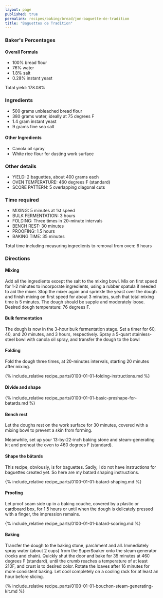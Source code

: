 ```yaml
---
layout: page
published: true
permalink: recipes/baking/bread/jon-baguette-de-tradition
title: "Baguettes de Tradition"
---
```


### Baker's Percentages

#### Overall Formula
* 100% bread flour
* 76% water
* 1.8% salt
* 0.28% instant yeast

Total yield: 178.08%

### Ingredients
* 500 grams unbleached bread flour
* 380 grams water, ideally at 75 degrees F
* 1.4 gram instant yeast
* 9 grams fine sea salt

#### Other Ingredients
* Canola oil spray
* White rice flour for dusting work surface

### Other details
* YIELD: 2 baguettes, about 400 grams each
* OVEN TEMPERATURE: 460 degrees F (standard)
* SCORE PATTERN: 5 overlapping diagonal cuts

### Time required
* MIXING: 5 minutes at 1st speed
* BULK FERMENTATION: 3 hours
* FOLDING: Three times in 20-minute intervals
* BENCH REST: 30 minutes
* PROOFING: 1.5 hours
* BAKING TIME: 35 minutes

Total time including measuring ingredients to removal from oven:
6 hours

### Directions
#### Mixing
Add all the ingredients except the salt to the mixing bowl. Mix on first speed for 1-2 minutes to incorporate ingredients, using a rubber spatula if needed to aid the mixer. Stop the mixer again and sprinkle the yeast over the dough and finish mixing on first speed for about 3 minutes, such that total mixing time is 5 minutes. The dough should be supple and moderately loose. Desired dough temperature: 76 degrees F. 

#### Bulk fermentation
The dough is now in the 3-hour bulk fermentation stage. Set a timer for 60, 40, and 20 minutes, and 3 hours, respectively. Spray a 5-quart stainless-steel bowl with canola oil spray, and transfer the dough to the bowl

#### Folding
Fold the dough three times, at 20-minutes intervals, starting 20 minutes after mixing. 

{% include_relative recipe_parts/0100-01-01-folding-instructions.md %}

#### Divide and shape
{% include_relative recipe_parts/0100-01-01-basic-preshape-for-batards.md %}

#### Bench rest
Let the doughs rest on the work surface for 30 minutes, covered with a mixing bowl to prevent a skin from forming.

Meanwhile, set up your 13-by-22-inch baking stone and steam-generating kit and preheat the oven to 460 degrees F (standard).

#### Shape the bâtards
This recipe, obviously, is for baguettes. Sadly, I do not have instructions for baguettes created yet. So here are my batard shaping instructions.

{% include_relative recipe_parts/0100-01-01-batard-shaping.md %}

#### Proofing

Let proof seam side up in a baking couche, covered by a plastic or cardboard box, for 1.5 hours or until when the dough is delicately pressed with a finger, the impression remains.

{% include_relative recipe_parts/0100-01-01-batard-scoring.md %}

#### Baking

Transfer the dough to the baking stone, parchment and all. Immediately spray water (about 2 cups) from the SuperSoaker onto the steam generator (rocks and chain). Quickly shut the door and bake for 35 minutes at 460 degrees F (standard), until the crumb reaches a temperature of at least 210F, and crust is to desired color. Rotate the loaves after 16 minutes for more consistent baking. Let cool completely on a cooling rack for at least an hour before slicing.

{% include_relative recipe_parts/0100-01-01-bouchon-steam-generating-kit.md %}
